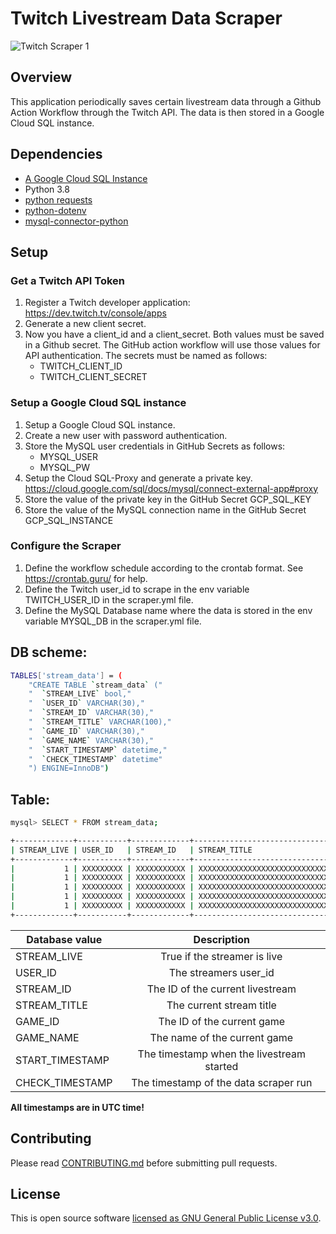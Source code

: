 # Twitch Livestream Data Scraper

![Twitch Scraper 1](https://github.com/AUThomasCH/Twitch-Livestream-Data-Scraper/workflows/Twitch%20Scraper%201/badge.svg)

## Overview

This application periodically saves certain livestream data through a Github Action Workflow through the Twitch API.
The data is then stored in a Google Cloud SQL instance.

## Dependencies

- [A Google Cloud SQL Instance](https://cloud.google.com/sql)
- Python 3.8
- [python requests](https://pypi.org/project/requests/)
- [python-dotenv](https://pypi.org/project/python-dotenv/)
- [mysql-connector-python](https://dev.mysql.com/doc/connector-python/en/)

## Setup

### Get a Twitch API Token

1. Register a Twitch developer application: https://dev.twitch.tv/console/apps
2. Generate a new client secret.
3. Now you have a client_id and a client_secret. Both values ​​must be saved in a Github secret. The GitHub action workflow will use those values for API authentication. The secrets must be named as follows:
   - TWITCH_CLIENT_ID
   - TWITCH_CLIENT_SECRET

### Setup a Google Cloud SQL instance

1. Setup a Google Cloud SQL instance.
2. Create a new user with password authentication.
3. Store the MySQL user credentials in GitHub Secrets as follows:
   - MYSQL_USER
   - MYSQL_PW
4. Setup the Cloud SQL-Proxy and generate a private key. https://cloud.google.com/sql/docs/mysql/connect-external-app#proxy
5. Store the value of the private key in the GitHub Secret GCP_SQL_KEY
6. Store the value of the MySQL connection name in the GitHub Secret GCP_SQL_INSTANCE

### Configure the Scraper

1. Define the workflow schedule according to the crontab format. See https://crontab.guru/ for help.
2. Define the Twitch user_id to scrape in the env variable TWITCH_USER_ID in the scraper.yml file.
3. Define the MySQL Database name where the data is stored in the env variable MYSQL_DB in the scraper.yml file.

## DB scheme:

```sh
TABLES['stream_data'] = (
    "CREATE TABLE `stream_data` ("
    "  `STREAM_LIVE` bool,"
    "  `USER_ID` VARCHAR(30),"
    "  `STREAM_ID` VARCHAR(30),"
    "  `STREAM_TITLE` VARCHAR(100),"
    "  `GAME_ID` VARCHAR(30),"
    "  `GAME_NAME` VARCHAR(30),"
    "  `START_TIMESTAMP` datetime,"
    "  `CHECK_TIMESTAMP` datetime"
    ") ENGINE=InnoDB")
```

## Table:

```sh
mysql> SELECT * FROM stream_data;

+-------------+-----------+-------------+---------------------------------------------------+---------+----------------+---------------------+---------------------+
| STREAM_LIVE | USER_ID   | STREAM_ID   | STREAM_TITLE                                      | GAME_ID | GAME_NAME      | START_TIMESTAMP     | CHECK_TIMESTAMP     |
+-------------+-----------+-------------+---------------------------------------------------+---------+----------------+---------------------+---------------------+
|           1 | XXXXXXXXX | XXXXXXXXXXX | XXXXXXXXXXXXXXXXXXXXXXXXXXXXXXXXXXXXXXXXXXXXX     | 65876   | Cyberpunk 2077 | 2020-12-19 10:03:59 | 2020-12-19 12:25:26 |
|           1 | XXXXXXXXX | XXXXXXXXXXX | XXXXXXXXXXXXXXXXXXXXXXXXXXXXXXXXXXXXXXXXXXXXX     | 65876   | Cyberpunk 2077 | 2020-12-19 10:03:59 | 2020-12-19 12:31:40 |
|           1 | XXXXXXXXX | XXXXXXXXXXX | XXXXXXXXXXXXXXXXXXXXXXXXXXXXXXXXXXXXXXXXXXXXX     | 65876   | Cyberpunk 2077 | 2020-12-19 10:03:59 | 2020-12-19 12:32:00 |
|           1 | XXXXXXXXX | XXXXXXXXXXX | XXXXXXXXXXXXXXXXXXXXXXXXXXXXXXXXXXXXXXXXXXXXX     | 65876   | Cyberpunk 2077 | 2020-12-19 10:03:59 | 2020-12-19 12:32:43 |
|           1 | XXXXXXXXX | XXXXXXXXXXX | XXXXXXXXXXXXXXXXXXXXXXXXXXXXXXXXXXXXXXXXXXXXX     | 65876   | Cyberpunk 2077 | 2020-12-19 10:03:59 | 2020-12-19 13:04:21 |
+-------------+-----------+-------------+---------------------------------------------------+---------+----------------+---------------------+---------------------+
```

| Database value  |                Description                |
| --------------- | :---------------------------------------: |
| STREAM_LIVE     |       True if the streamer is live        |
| USER_ID         |           The streamers user_id           |
| STREAM_ID       |     The ID of the current livestream      |
| STREAM_TITLE    |         The current stream title          |
| GAME_ID         |        The ID of the current game         |
| GAME_NAME       |       The name of the current game        |
| START_TIMESTAMP | The timestamp when the livestream started |
| CHECK_TIMESTAMP |   The timestamp of the data scraper run   |

**All timestamps are in UTC time!**

## Contributing

Please read [CONTRIBUTING.md](https://gist.github.com) before submitting pull requests.

## License

This is open source software
[licensed as GNU General Public License v3.0](https://www.gnu.org/licenses/gpl-3.0.en.html).
